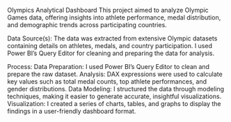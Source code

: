 Olympics Analytical Dashboard
This project aimed to analyze Olympic Games data, offering insights into athlete performance, medal distribution, and demographic trends across participating countries.


Data Source(s):
The data was extracted from extensive Olympic datasets containing details on athletes, medals, and country participation. I used Power BI’s Query Editor for cleaning and preparing the data for analysis.


Process:
Data Preparation: I used Power BI’s Query Editor to clean and prepare the raw dataset.
Analysis: DAX expressions were used to calculate key values such as total medal counts, top athlete performances, and gender distributions.
Data Modeling: I structured the data through modeling techniques, making it easier to generate accurate, insightful visualizations.
Visualization: I created a series of charts, tables, and graphs to display the findings in a user-friendly dashboard format.
